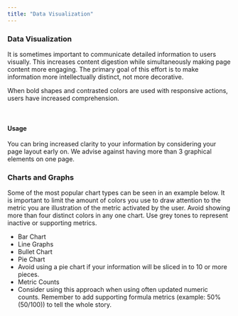 ```yaml
---
title: "Data Visualization"
---
```


<div class="pl-pattern">
<h3>Data Visualization</h3>

It is sometimes important to communicate detailed information to users visually. This increases content digestion while simultaneously making page content more engaging. The primary goal of this effort is to make information more intellectually distinct, not more decorative.

When bold shapes and contrasted colors are used with responsive actions, users have increased comprehension.

<br/>

#### Usage

You can bring increased clarity to your information by considering your page layout early on. We advise against having more than 3 graphical elements on one page.

</div>

<div class="pl-pattern">

### Charts and Graphs

Some of the most popular chart types can be seen in an example below. It is important to limit the amount of colors you use to draw attention to the metric you are illustration of the metric activated by the user. Avoid showing more than four distinct colors in any one chart. Use grey tones to represent inactive or supporting metrics.

- Bar Chart
- Line Graphs
- Bullet Chart
- Pie Chart
- Avoid using a pie chart if your information will be sliced in to 10 or more pieces.
- Metric Counts
- Consider using this approach when using often updated numeric counts. Remember to add supporting formula metrics (example: 50% (50/100)) to tell the whole story.

<br/>
</div>

